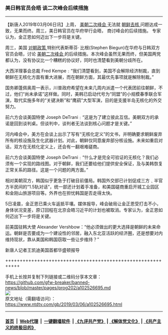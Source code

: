 ### 美日韩官员会晤 谈二次峰会后续措施
------------------------

<div class="post_content">
 <p>
  【新唐人2019年03月06日讯】上周，
  <a href="https://www.ntdtv.com/gb/美朝二次峰会.htm">
   美朝二次峰会
  </a>
  无法就
  <a href="https://www.ntdtv.com/gb/朝鲜去核.htm">
   朝鲜去核
  </a>
  问题达成一致，无果而终。周三，美日韩官员在华府举行会晤， 商讨峰会的后续措施。 专家认为，金正恩如何迈出下一步将是关键。
 </p>
 <p>
  周三，美国
  <a href="https://www.ntdtv.com/gb/对朝政策.htm">
   对朝政策
  </a>
  特别代表斯蒂芬‧ 比根(Stephen Biegun)在华府与日韩双方官员会晤，讨论
  <a href="https://www.ntdtv.com/gb/美朝二次峰会.htm">
   美朝二次峰会
  </a>
  的后续措施。本次峰会虽然无果而终，但美国两党都认为，没有协议比一个糟糕的协议好，同时也清楚看到美朝分歧所在。
 </p>
 <p>
  大西洋理事会总裁 Fred Kempe﹕“我们清楚看到，美国不会解除经济制裁，直到朝鲜在无核化方面有重大进展，而在朝鲜方面，其最优先事项就是解除制裁。”
 </p>
 <p>
  国务卿蓬佩奥周一表示，川普政府希望在未来几周内派遣一个代表团前往朝鲜，不过，他们“尚未承诺”这样做。同时，美韩已启动代号为“同盟”的小规模春季联合军演，取代实施多年的“关键决断”和“鹰鹞”大型军演，目的是支援半岛无核化的外交努力。
 </p>
 <p>
  前六方会谈美国特使 Joseph DeTrani﹕“这是为了建立彼此互信。美朝双方的承诺是回到谈判桌。但谈判中，谈判者无法谈到核心问题才是关键。”
 </p>
 <p>
  河内峰会中，美方在会谈上出示了写有“无核化定义”的文书，并明确要求朝鲜废弃所有的核设施及生化武器计划。对此，朝鲜仅同意废弃部分核设施。未来如重启对话，双方在无核化定义上，还会有一翻艰难磋商。
 </p>
 <p>
  前六方会谈美国特使 Joseph DeTrani﹕“什么才是完全可验证的无核化？我们必须有一个实现的路线图。对于朝鲜，我们还要给他们提供安全保证，及与美韩恢复正常关系的路径。这是一个问题的两方面。”
 </p>
 <p>
  相对美朝双方，韩国似乎更急于打破目前僵局。韩国外交部已计划促成三方﹑半官方半民间的“1.5轨对话”，统一部还计划着手准备，和美国磋商重启开城工业园区和金刚山旅游项目等。外界也在担忧韩国是否走得太快。
 </p>
 <p>
  5日凌晨，金正恩已乘火车返抵平壤。媒体报导，峰会破局让金正恩受打击不小，身体状况变差，原订回程在北京会晤习近平的计划也被取消。专家认为，金正恩如何迈出下一步将是关键。
 </p>
 <p>
  前美国驻韩大使 Alexander Vershbow：“他必须做出的更大选择是朝鲜的未来命运。朝鲜是否要成为一个建设性的邻居，融入东北亚活跃的经济圈，还是想要对内维持现状，靠从美国和韩国窃取一些让步维持？”
 </p>
 <p>
  新唐人记者王凯迪美国首都华盛顿报导
 </p>
 <div class="single_ad">
 </div>
</div>

+++++++++++++++++++++++++++++++++++++++++++++++++++++++++++<br/><br/>
手机上长按并复制下列链接或二维码分享本文章：<br/>
https://github.com/gfw-breaker/banned-news/blob/master/pages/prog202/a102526695.md <br/>
<a href='https://github.com/gfw-breaker/banned-news/blob/master/pages/prog202/a102526695.md'><img src='https://github.com/gfw-breaker/banned-news/blob/master/pages/prog202/a102526695.md.png'/></a> <br/>
原文地址（需翻墙访问）：https://www.ntdtv.com/gb/2019/03/06/a102526695.html


------------------------
#### [首页](https://github.com/gfw-breaker/banned-news/blob/master/README.md) &nbsp;|&nbsp; [Web代理](https://github.com/labour-camp/helloworld) &nbsp;|&nbsp; [一键翻墙软件](https://github.com/gfw-breaker/nogfw/blob/master/README.md) &nbsp;| [《九评共产党》](https://github.com/gfw-breaker/9ping.md/blob/master/README.md#九评之一评共产党是什么) | [《解体党文化》](https://github.com/gfw-breaker/jtdwh.md/blob/master/README.md) | [《共产主义的终极目的》](https://github.com/gfw-breaker/gczydzjmd.md/blob/master/README.md)

